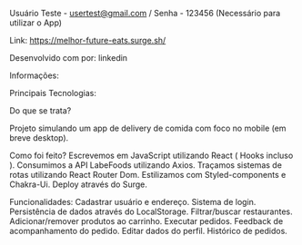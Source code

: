 Usuário Teste - usertest@gmail.com / Senha - 123456 (Necessário para utilizar o App)

Link: https://melhor-future-eats.surge.sh/

Desenvolvido com por: linkedin

Informações:

Principais Tecnologias:

  Do que se trata?

  Projeto simulando um app de delivery de comida com foco no mobile (em breve desktop).

  Como foi feito?
Escrevemos em JavaScript utilizando React ( Hooks incluso ).
Consumimos a API LabeFoods utilizando Axios.
Traçamos sistemas de rotas utilizando React Router Dom.
Estilizamos com Styled-components e Chakra-Ui.
Deploy através do Surge.

Funcionalidades:
Cadastrar usuário e endereço.
Sistema de login.
Persistência de dados através do LocalStorage.
Filtrar/buscar restaurantes.
Adicionar/remover produtos ao carrinho.
Executar pedidos.
Feedback de acompanhamento do pedido.
Editar dados do perfil.
Histórico de pedidos.